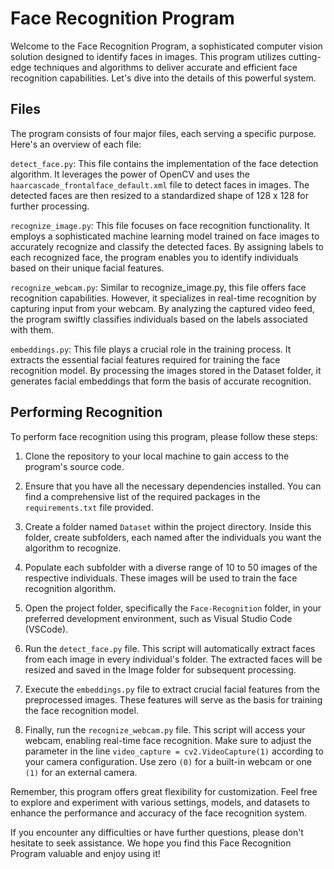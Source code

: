 # Face Recognition Program
Welcome to the Face Recognition Program, a sophisticated computer vision solution designed to identify faces in images. This program utilizes cutting-edge techniques and algorithms to deliver accurate and efficient face recognition capabilities. Let's dive into the details of this powerful system.

## Files
The program consists of four major files, each serving a specific purpose. Here's an overview of each file:

`detect_face.py`: This file contains the implementation of the face detection algorithm. It leverages the power of OpenCV and uses the `haarcascade_frontalface_default.xml` file to detect faces in images. The detected faces are then resized to a standardized shape of 128 x 128 for further processing.

`recognize_image.py`: This file focuses on face recognition functionality. It employs a sophisticated machine learning model trained on face images to accurately recognize and classify the detected faces. By assigning labels to each recognized face, the program enables you to identify individuals based on their unique facial features.

`recognize_webcam.py`: Similar to recognize_image.py, this file offers face recognition capabilities. However, it specializes in real-time recognition by capturing input from your webcam. By analyzing the captured video feed, the program swiftly classifies individuals based on the labels associated with them.

`embeddings.py`: This file plays a crucial role in the training process. It extracts the essential facial features required for training the face recognition model. By processing the images stored in the Dataset folder, it generates facial embeddings that form the basis of accurate recognition.

## Performing Recognition
To perform face recognition using this program, please follow these steps:

1. Clone the repository to your local machine to gain access to the program's source code.

2. Ensure that you have all the necessary dependencies installed. You can find a comprehensive list of the required packages in the `requirements.txt` file provided.

3. Create a folder named `Dataset` within the project directory. Inside this folder, create subfolders, each named after the individuals you want the algorithm to recognize.

4. Populate each subfolder with a diverse range of 10 to 50 images of the respective individuals. These images will be used to train the face recognition algorithm.

5. Open the project folder, specifically the `Face-Recognition` folder, in your preferred development environment, such as Visual Studio Code (VSCode).

6. Run the `detect_face.py` file. This script will automatically extract faces from each image in every individual's folder. The extracted faces will be resized and saved in the Image folder for subsequent processing.

7. Execute the `embeddings.py` file to extract crucial facial features from the preprocessed images. These features will serve as the basis for training the face recognition model.

8. Finally, run the `recognize_webcam.py` file. This script will access your webcam, enabling real-time face recognition. Make sure to adjust the parameter in the line `video_capture = cv2.VideoCapture(1)` according to your camera configuration. Use zero `(0)` for a built-in webcam or one `(1)` for an external camera.

Remember, this program offers great flexibility for customization. Feel free to explore and experiment with various settings, models, and datasets to enhance the performance and accuracy of the face recognition system.

If you encounter any difficulties or have further questions, please don't hesitate to seek assistance. We hope you find this Face Recognition Program valuable and enjoy using it!
